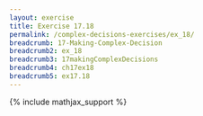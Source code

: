 ```yaml
---
layout: exercise
title: Exercise 17.18
permalink: /complex-decisions-exercises/ex_18/
breadcrumb: 17-Making-Complex-Decision
breadcrumb2: ex_18
breadcrumb3: 17makingComplexDecisions
breadcrumb4: ch17ex18
breadcrumb5: ex17.18
---
```


{% include mathjax_support %}

